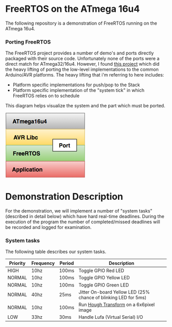 # FreeRTOS on the ATmega 16u4

The following repository is a demonstration of FreeRTOS running on the ATmega 16u4.

### Porting FreeRTOS

The FreeRTOS project provides a number of demo's and ports directly packaged with their source code. Unfortunately none of the ports were a direct match for ATmega32/16u4. However, I found [this project](https://github.com/feilipu/Arduino_FreeRTOS_Library) which did the heavy lifting of porting the low-level implementations to the common Arduino/AVR platforms. The heavy lifting that i'm referring to here includes:

* Platform specific implementations for push/pop to the Stack
* Platform specific implementation of the "system tick" in which FreeRTOS relies on to schedule

This diagram helps visualize the system and the part which must be ported.

![](assets/freertos-stack.png)


# Demonstration Description

For the demonstration, we will implement a number of "system tasks" (described in detail below) which have hard real-time deadlines. During the execution of the program the number of completed/missed deadlines will be recorded and logged for examination.

### System tasks

The following table describes our system tasks.

| Priority | Frequency | Period | Description                                                                              |
|----------|-----------|--------|------------------------------------------------------------------------------------------|
| HIGH     | 10hz      | 100ms  | Toggle GPIO Red LED                                                                      |
| NORMAL   | 10hz      | 100ms  | Toggle GPIO Yellow LED                                                                   |
| NORMAL   | 10hz      | 100ms  | Toggle GPIO Green LED                                                                    |
| NORMAL   | 40hz      | 25ms   | Jitter On-board Yellow LED (25% chance of blinking LED for 5ms)                          |
| NORMAL   | 10hz      | 100ms  | Run [Hough Transform](https://en.wikipedia.org/wiki/Hough_transform) on a 6x6pixel image |
| LOW      | 33hz      | 30ms   | Handle Lufa (Virtual Serial) I/O                                                         |
